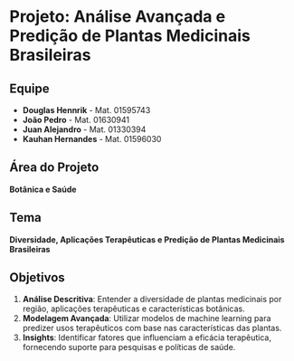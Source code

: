 # **Projeto: Análise Avançada e Predição de Plantas Medicinais Brasileiras**

## **Equipe**
- **Douglas Hennrik** - Mat. 01595743  
- **João Pedro** - Mat. 01630941  
- **Juan Alejandro** - Mat. 01330394  
- **Kauhan Hernandes** - Mat. 01596030

## **Área do Projeto**
**Botânica e Saúde**

## **Tema**
**Diversidade, Aplicações Terapêuticas e Predição de Plantas Medicinais Brasileiras**

## **Objetivos**
1. **Análise Descritiva**: Entender a diversidade de plantas medicinais por região, aplicações terapêuticas e características botânicas.  
2. **Modelagem Avançada**: Utilizar modelos de machine learning para predizer usos terapêuticos com base nas características das plantas.  
3. **Insights**: Identificar fatores que influenciam a eficácia terapêutica, fornecendo suporte para pesquisas e políticas de saúde.